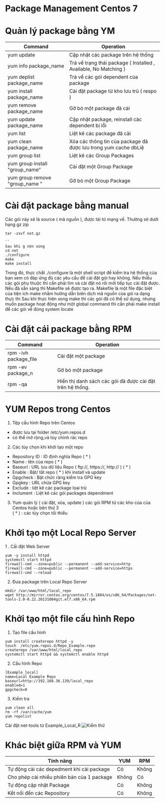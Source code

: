 # Package Management Centos 7

# Quản lý package bằng YM
Command | Operation 
------------ | -------------
yum update | Cập nhật các package trên hệ thống
yum info package_name | Trả về trạng thái package  ( Installed , Available, No Matching )
yum deplíst package_name | Trả về các gói dependent của package 
yum install package_name | Cài đặt package từ kho lưu trũ ( respo ) 
yum remove package_name | Gỡ bỏ một package đã cài
yum update package_name | Cập nhật package, reinstall càc dependent bị lỗi| 
yum list | Liệt kê các package đã cài
yum clean package_name | Xóa các thông tin của package đã được lưu trong yum cache dbLiệ
yum group list | Liệt kê các Group Packages 
yum group install "group_name" | Cài đặt một Group Package
yum group remove "group_name " | Gỡ bỏ một Group Package

# Cài đặt package bằng manual

Các gói này sẽ là source ( mã nguồn ), được tải từ mạng về. Thường sẽ dưới hạng gz zip
```
tar -zxvf net.gz

``
Sau khi g nén xong
cd net
./configure
make
make install
```
Trong đó, thực chất ./configure là một shell script để kiểm tra hệ thống của bạn xem có đáp ứng đủ các yêu cầu để cài đặt gói hay không. Nếu thiếu các gói phụ thuộc thì cần phải tìm và cài đặt nó rồi mới tiếp tục cài đặt được. Nếu đã sẵn sàng thì Makefile sẽ được tạo ra. Makefile là một file đặc biệt của tiện ích make nhằm hướng dẫn biên dịch mã nguồn của gói ra dạng thực thi
Sau khi thực hiện xong make thì các gói đã có thể sử dụng, nhưng muốn package hoạt động như một global command thì cần phải make install để các gói về đúng system locate

# Cài đặt cái package bằng RPM 

Command | Operation 
------------ | -------------
rpm -ivh  package_file | Cài đặt một package
rpm -ev package_n| Gỡ bỏ một package
rpm -qa |  Hiển thị danh sách các gói đã được cài đặt trên hệ thống.

# YUM Repos trong Centos
 
1. Tệp cấu hình Repo trên Centos
  *  được lưu tại folder /etc/yum.repos.d
  * có thể mở rộng,và tùy chỉnh rác repo
2. Các tùy chọn khi khởi tạo một repo
  *  Repository ID : ID định nghĩa Repo ( * ) 
  *  Name : tên của repo ( * ) 
  *  Baseurl : URL lưu dữ liệu Repo ( ftp://, https://, http:// ) ( * ) 
  *  Enable : Bật/ tắt repo ( * ) khi install và update
  *  Gpgcheck  : Bật chức răng kiểm tra GPG key
  *  Gpgkey : URL chứa GPG key 
  *  Exclude : liệt kê các  package lọai trừ
  *  Inclument  : Liệt kê các gói packages dependment
3. Yum quản lý ( cài đặt, xóa, update ) các gói RPM từ các kho của của Centos hoặc bên thứ 3\
    ( * ) : các tùy chọn tối thiểu
# Khởi tạo một Local Repo Server

1 . Cầi đặt Web Server
```
yum -y install httpd
systemctl start httpd
firewall-cmd --zone=public --permanent --add-service=http
firewall-cmd --zone=public --permanent --add-service=https
firewall-cmd --reload  

```

2. Đưa package trên Local Repo Server
```
mkdir /var/www/html/local_repo
wget http://mirror.centos.org/centos/7.5.1804/os/x86_64/Packages/net-tools-2.0-0.22.20131004git.el7.x86_64.rpm

```
# Khởi tạo một file cấu hình Repo 

1. Tạo file cấu hình
 ```
yum install createrepo httpd -y 
touch  /etc/yum.repos.d/Repo_Example.repo
createrepo /var/www/html/local_repo
systemctl start httpd && systemctl enable httpd
 ```
 2. Cấu hình Repo
```
[Example_local]
name=Local Example Repo
baseurl=http://192.168.36.139/local_repo
enabled=1
gpgcheck=0

 ```
 3. Kiểm tra 
 ```
 yum clean all
 rm -rf /var/cache/yum
 yum repolist
 ```
Cài đặt net-tools từ Example_Local_R
![Kiểm thử ](https://image.ibb.co/kKnvZ9/Screenshot_from_2018_09_26_10_42_33.png)

# Khác biệt giữa RPM và YUM

| Tính năng  | YUM  | RPM  |     
|---|---|---|
| Tự động cài các depedment khi cài package  | Có  |  Không  |      
| Cho phép cài nhiều phiên bản của 1 package  | Không   | Có    |      
| Tự động cập nhật Package  | Có    | Không |      
| Kết nối đến các Repository | Có | Không |
